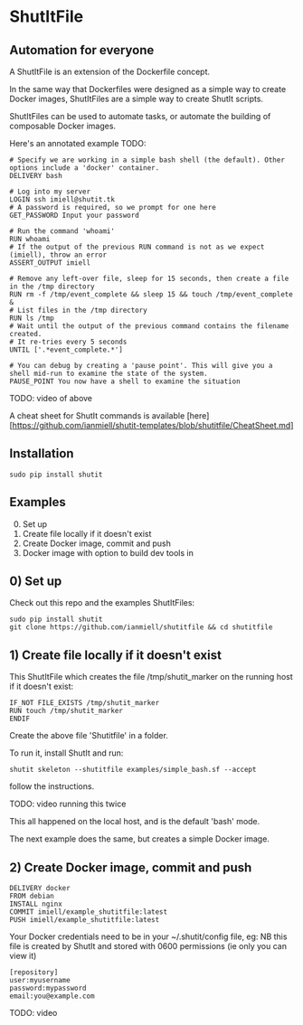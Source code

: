 # ShutItFile

## Automation for everyone

A ShutItFile is an extension of the Dockerfile concept.

In the same way that Dockerfiles were designed as a simple way to create Docker images, ShutItFiles are a simple way to create ShutIt scripts.

ShutItFiles can be used to automate tasks, or automate the building of composable Docker images.

Here's an annotated example TODO:

```
# Specify we are working in a simple bash shell (the default). Other options include a 'docker' container.
DELIVERY bash

# Log into my server
LOGIN ssh imiell@shutit.tk
# A password is required, so we prompt for one here
GET_PASSWORD Input your password

# Run the command 'whoami'
RUN whoami
# If the output of the previous RUN command is not as we expect (imiell), throw an error
ASSERT_OUTPUT imiell

# Remove any left-over file, sleep for 15 seconds, then create a file in the /tmp directory
RUN rm -f /tmp/event_complete && sleep 15 && touch /tmp/event_complete &
# List files in the /tmp directory
RUN ls /tmp
# Wait until the output of the previous command contains the filename created.
# It re-tries every 5 seconds
UNTIL ['.*event_complete.*']

# You can debug by creating a 'pause point'. This will give you a shell mid-run to examine the state of the system.
PAUSE_POINT You now have a shell to examine the situation
```

TODO: video of above


A cheat sheet for ShutIt commands is available [here][https://github.com/ianmiell/shutit-templates/blob/shutitfile/CheatSheet.md]

## Installation

```
sudo pip install shutit
```


## Examples 

0) Set up
1) Create file locally if it doesn't exist
2) Create Docker image, commit and push
3) Docker image with option to build dev tools in

## 0) Set up

Check out this repo and the examples ShutItFiles:

```
sudo pip install shutit
git clone https://github.com/ianmiell/shutitfile && cd shutitfile
```
                                                                                                                                             

## 1) Create file locally if it doesn't exist

This ShutItFile which creates the file /tmp/shutit_marker on the running host if it doesn't exist:

```
IF_NOT FILE_EXISTS /tmp/shutit_marker
RUN touch /tmp/shutit_marker
ENDIF
```

Create the above file 'Shutitfile' in a folder.

To run it, install ShutIt and run:

```
shutit skeleton --shutitfile examples/simple_bash.sf --accept
```

follow the instructions.

TODO: video running this twice

This all happened on the local host, and is the default 'bash' mode.

The next example does the same, but creates a simple Docker image.

## 2) Create Docker image, commit and push

```
DELIVERY docker
FROM debian
INSTALL nginx
COMMIT imiell/example_shutitfile:latest
PUSH imiell/example_shutitfile:latest
```

Your Docker credentials need to be in your ~/.shutit/config file, eg:
NB this file is created by ShutIt and stored with 0600 permissions (ie only you can view it)

```
[repository]
user:myusername
password:mypassword
email:you@example.com
```


TODO: video
